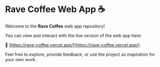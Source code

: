 # Rave Coffee Web App ☕  

Welcome to the **Rave Coffee** web app repository!  

You can view and interact with the live version of the web app here:  

🔗 [https://rave-coffee.vercel.app/](https://rave-coffee.vercel.app/)  

Feel free to explore, provide feedback, or use the project as inspiration for your own work.
